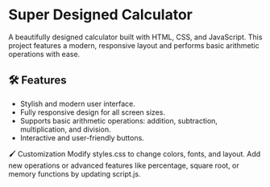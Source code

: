 # Super Designed Calculator

A beautifully designed calculator built with HTML, CSS, and JavaScript. This project features a modern, responsive layout and performs basic arithmetic operations with ease.

## 🛠 Features
- Stylish and modern user interface.
- Fully responsive design for all screen sizes.
- Supports basic arithmetic operations: addition, subtraction, multiplication, and division.
- Interactive and user-friendly buttons.

🖌 Customization
Modify styles.css to change colors, fonts, and layout.
Add new operations or advanced features like percentage, square root, or memory functions by updating script.js.
